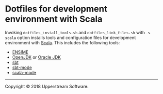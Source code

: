 # Dotfiles for development environment with Scala

Invoking `dotfiles_install_tools.sh` and `dotfiles_link_files.sh` with
`-s scala` option installs tools and configuration files for development
environment with [Scala](https://www.scala-lang.org/).  This includes
the following tools:

* [ENSIME](http://ensime.github.io/)
* [OpenJDK](https://www.scala-lang.org/) or
  [Oracle JDK](http://www.oracle.com/technetwork/java/javase/overview/index.html)
* [sbt](https://www.scala-sbt.org/)
* [sbt-mode](http://ensime.github.io/editors/emacs/sbt-mode/)
* [scala-mode](http://ensime.github.io/editors/emacs/scala-mode/)

- - -

Copyright &copy; 2018 Upperstream Software.
